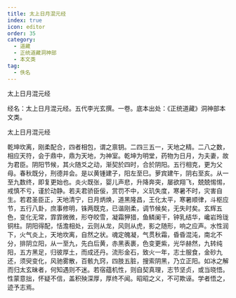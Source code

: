 ```yaml
---
title: 太上日月混元经
index: true
icon: editor
order: 35
category:
  - 道藏
  - 正统道藏洞神部
  - 本文类
tag:
  - 佚名
---
```


太上日月混元经  

经名：太上日月混元经。五代李光玄撰。一卷。底本出处：《正统道藏》洞神部本文类。  

太上日月混元经  

乾坤坎离，刚柔配合，四者相包，谓之禀钥。二四三五一，天地之精。二八之数，相应天符，会于鼎中，鼎为天地，为神室。乾坤为明堂，药物为日月，为夫妻，故为君臣。阴阳节候，其火随爻之动，渐契於四时，合於阴阳。五行相克，更为父母。春秋既分，刑德并会。是以黄锺建子，阳左至巳。萝宾建午，阴右至亥。从一至九数终，即复更始也。炎火既张，婴儿声悲，升降奔突，屡欲翔飞，兢兢惕惕，戒慎不亏，谨於动静。若夫君骄臣佞，赏罚不中，义玑失度，寒暑不时，灾害自生。若君圣臣正，天地清宁，日月炳焕，道黑隆昌，王化太平，寒暑顺律，斗枢应节，五行八卦，庶事修明，铢两既克，已谐刚柔，调节候矣，无失时矣。玄辉五色，变化无常，霏霏微微，形夺皎雪，凝霜狎猎，鱼鳞阑干，钟乳结华，巉岩玲珑铜柱。阴阳得配，恬澹相处，云则从龙，风则从虎，影之随形，响之应声。水性润下，火气炎上，天地坎离，自然之状。魂定魄凝，气贯秋霜，昏昏混沌，南北不分，排阴立阳，从一至九，先白后黄，赤黑表裹，色变更紫，光华赫然，九转纯阳，五方黑足，归彼厚土，而成还丹。流形金石，致火一年，志士服食，金砂九还，须臾变化，风驰雾散，百骸九窍，四肢五脏，搜索阴黑，乃立正阳。如冰之解而归太玄昧者，何知遇则不迷。若宿蕴机性，则自契真理，志节坚贞，或当晓悟。性蒙意拙，怀疑不信，盖积殃深厚，厚终不闻。昭昭之义，不可欺诬。学者悟之，迹予志焉。  

